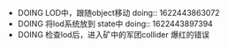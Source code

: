 - DOING LOD中，跟随object移动
  doing:: 1622443863072
- DOING 将lod系统放到 state中
  doing:: 1622443897394
- DOING 检查lod后，进入矿中的军团collider 爆红的错误